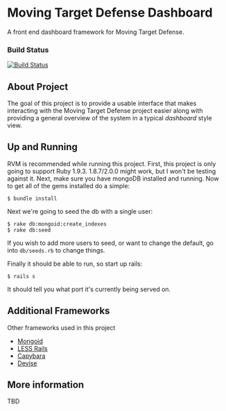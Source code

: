 # Moving Target Defense Dashboard

A front end dashboard framework for Moving Target Defense.

### Build Status

[![Build Status](https://travis-ci.org/briancain/mtd-dashboard.png?branch=master)](https://travis-ci.org/briancain/mtd-dashboard)

## About Project

The goal of this project is to provide a usable interface that makes interacting with the Moving Target Defense project easier along with providing a general overview of the system in a typical _dashboard_ style view.

## Up and Running

RVM is recommended while running this project. First, this project is only going to support Ruby 1.9.3. 1.8.7/2.0.0 might work, but I won't be testing against it. Next, make sure you have mongoDB installed and running. Now to get all of the gems installed do a simple:

    $ bundle install

Next we're going to seed the db with a single user:

    $ rake db:mongoid:create_indexes
    $ rake db:seed

If you wish to add more users to seed, or want to change the default, go into `db/seeds.rb` to change things.

Finally it should be able to run, so start up rails:

    $ rails s

It should tell you what port it's currently being served on.

## Additional Frameworks

Other frameworks used in this project

- [Mongoid](http://mongoid.org/en/mongoid/index.html)
- [LESS Rails](https://rubygems.org/gems/less-rails)
- [Capybara](https://github.com/jnicklas/capybara)
- [Devise](https://github.com/plataformatec/devise)

## More information

TBD
